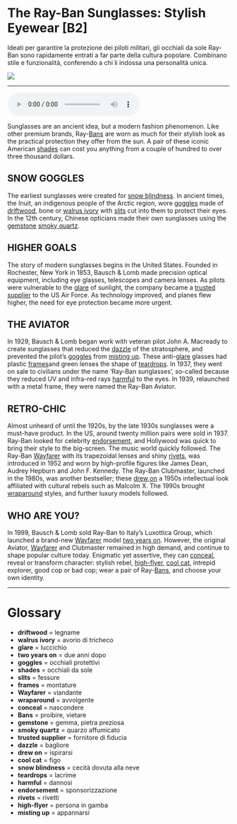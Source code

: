 # The Ray-Ban Sunglasses: Stylish Eyewear   [B2]

Ideati per garantire la protezione dei piloti militari, gli occhiali da sole Ray-Ban sono rapidamente entrati a far parte della cultura popolare.  Combinano stile e funzionalità, conferendo a chi li indossa una personalità unica.

![](The%20Ray-Ban%20Sunglasses%20Stylish%20Eyewear.jpg)

--------------

<div>
<audio controls autoplay>
    <source src="https:/raw.githubusercontent.com/dartie/speakup/main/2024-07/The%20Ray-Ban%20Sunglasses%20Stylish%20Eyewear.mp3" type="audio/mpeg">
</audio>
</div>


Sunglasses are an ancient idea, but a modern fashion phenomenon. Like other premium brands, Ray-[Bans](## "proibire, vietare") are worn as much for their stylish look as the practical protection they offer from the sun. A pair of these iconic American [shades](## "occhiali da sole") can cost you anything from a couple of hundred to over three thousand dollars.

## SNOW GOGGLES
The earliest sunglasses were created for [snow blindness](## "cecità dovuta alla neve"). In ancient times, the Inuit, an indigenous people of the Arctic region, wore [goggles](## "occhiali protettivi") made of [driftwood](## "legname"), bone or [walrus ivory](## "avorio di tricheco") with [slits](## "fessure") cut into them to protect their eyes. In the 12th century, Chinese opticians made their own sunglasses using the [gemstone](## "gemma, pietra preziosa") [smoky quartz](## "quarzo affumicato"). 

## HIGHER GOALS
The story of modern sunglasses begins in the United States. Founded in Rochester, New York in 1853, Bausch & Lomb made precision optical equipment, including eye glasses, telescopes and camera lenses. As pilots were vulnerable to the [glare](## "luccichio") of sunlight, the company became a [trusted supplier](## "fornitore di fiducia") to the US Air Force. As technology improved, and planes flew higher, the need for eye protection became more urgent.

## THE AVIATOR
In 1929, Bausch & Lomb began work with veteran pilot John A. Macready to create sunglasses that reduced the [dazzle](## "bagliore") of the stratosphere, and prevented the pilot’s [goggles](## "occhiali protettivi") from [misting up](## "appannarsi"). These anti-[glare](## "luccichio") glasses had plastic [frames](## "montature")and green lenses the shape of [teardrops](## "lacrime"). In 1937, they went on sale to civilians under the name ‘Ray-Ban sunglasses’, so-called because they reduced UV and infra-red rays [harmful](## "dannosi") to the eyes. In 1939, relaunched with a metal frame, they were named the Ray-Ban Aviator. 

## RETRO-CHIC
Almost unheard of until the 1920s, by the late 1930s sunglasses were a must-have product. In the US, around twenty million pairs were sold in 1937. Ray-Ban looked for celebrity [endorsement](## "sponsorizzazione"), and Hollywood was quick to bring their style to the big-screen. The music world quickly followed. The Ray-Ban [Wayfarer](## "viandante") with its trapezoidal lenses and shiny [rivets](## "rivetti"), was introduced in 1952 and worn by high-profile figures like James Dean, Audrey Hepburn and John F. Kennedy. The Ray-Ban Clubmaster, launched in the 1980s, was another bestseller; these [drew on](## "ispirarsi") a 1950s intellectual look affiliated with cultural rebels such as Malcolm X. The 1990s brought [wraparound](## "avvolgente") styles, and further luxury models followed.

## WHO ARE YOU?
In 1999, Bausch & Lomb sold Ray-Ban to Italy’s Luxottica Group, which launched a brand-new [Wayfarer](## "viandante") model [two years on](## "due anni dopo"). However, the original Aviator, [Wayfarer](## "viandante") and Clubmaster remained in high demand, and continue to shape popular culture today. Enigmatic yet assertive, they can [conceal](## "nascondere"), reveal or transform character: stylish rebel, [high-flyer](## "persona in gamba"), [cool cat](## "figo"), intrepid explorer, good cop or bad cop; wear a pair of Ray-[Bans](## "proibire, vietare"), and choose your own identity.  

--------------

<div style = "display:block; clear:both; page-break-after:always;"></div>

# Glossary
* **driftwood** = legname
* **walrus ivory** = avorio di tricheco
* **glare** = luccichio
* **two years on** = due anni dopo
* **goggles** = occhiali protettivi
* **shades** = occhiali da sole
* **slits** = fessure
* **frames** = montature
* **Wayfarer** = viandante
* **wraparound** = avvolgente
* **conceal** = nascondere
* **Bans** = proibire, vietare
* **gemstone** = gemma, pietra preziosa
* **smoky quartz** = quarzo affumicato
* **trusted supplier** = fornitore di fiducia
* **dazzle** = bagliore
* **drew on** = ispirarsi
* **cool cat** = figo
* **snow blindness** = cecità dovuta alla neve
* **teardrops** = lacrime
* **harmful** = dannosi
* **endorsement** = sponsorizzazione
* **rivets** = rivetti
* **high-flyer** = persona in gamba
* **misting up** = appannarsi
